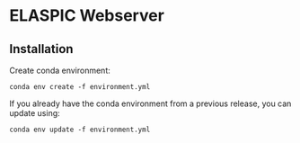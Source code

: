 # ELASPIC Webserver

## Installation

Create conda environment:

```
conda env create -f environment.yml
```

If you already have the conda environment from a previous release, you can update using:

```
conda env update -f environment.yml
```

